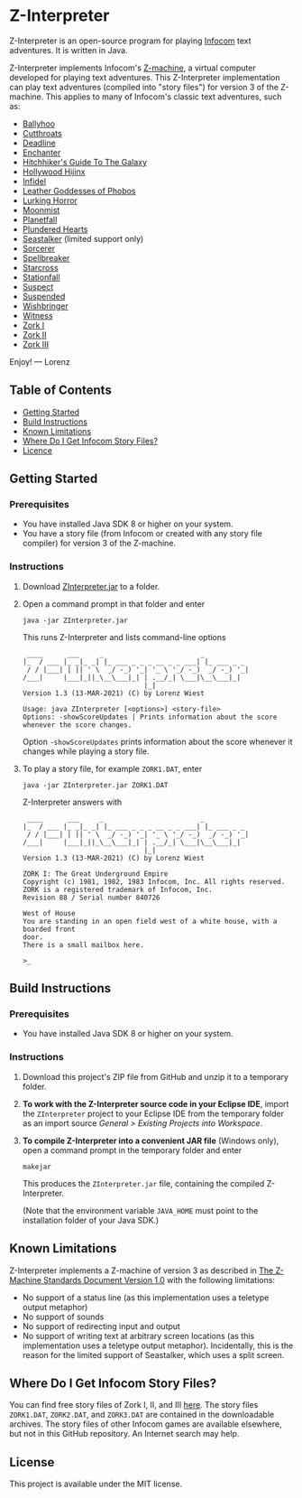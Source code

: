# Z-Interpreter

Z-Interpreter is an open-source program for playing [Infocom](https://en.wikipedia.org/wiki/Infocom) text adventures.
It is written in Java.

Z-Interpreter implements Infocom's [Z-machine](https://en.wikipedia.org/wiki/Z-machine), a virtual computer developed for playing text adventures. This Z-Interpreter implementation can play text adventures (compiled into "story files") for version 3 of the Z-machine. This applies to many of Infocom's classic text adventures, such as:

* [Ballyhoo](https://en.wikipedia.org/wiki/Ballyhoo_(video_game))
* [Cutthroats](https://en.wikipedia.org/wiki/Cutthroats_(video_game))
* [Deadline](https://en.wikipedia.org/wiki/Deadline_(video_game))
* [Enchanter](https://en.wikipedia.org/wiki/Enchanter_(video_game))
* [Hitchhiker's Guide To The Galaxy](https://en.wikipedia.org/wiki/The_Hitchhiker%27s_Guide_to_the_Galaxy_(computer_game))
* [Hollywood Hijinx](https://en.wikipedia.org/wiki/Hollywood_Hijinx)
* [Infidel](https://en.wikipedia.org/wiki/Infidel_(video_game))
* [Leather Goddesses of Phobos](https://en.wikipedia.org/wiki/Leather_Goddesses_of_Phobos)
* [Lurking Horror](https://en.wikipedia.org/wiki/The_Lurking_Horror)
* [Moonmist](https://en.wikipedia.org/wiki/Moonmist)
* [Planetfall](https://en.wikipedia.org/wiki/Planetfall)
* [Plundered Hearts](https://en.wikipedia.org/wiki/Plundered_Hearts)
* [Seastalker](https://en.wikipedia.org/wiki/Seastalker) (limited support only)
* [Sorcerer](https://en.wikipedia.org/wiki/Sorcerer_(video_game))
* [Spellbreaker](https://en.wikipedia.org/wiki/Spellbreaker)
* [Starcross](https://en.wikipedia.org/wiki/Starcross_(video_game))
* [Stationfall](https://en.wikipedia.org/wiki/Stationfall)
* [Suspect](https://en.wikipedia.org/wiki/Suspect_(video_game))
* [Suspended](https://en.wikipedia.org/wiki/Suspended_(video_game))
* [Wishbringer](https://en.wikipedia.org/wiki/Wishbringer)
* [Witness](https://en.wikipedia.org/wiki/The_Witness_(1983_video_game))
* [Zork I](https://en.wikipedia.org/wiki/Zork_I)
* [Zork II](https://en.wikipedia.org/wiki/Zork_II)
* [Zork III](https://en.wikipedia.org/wiki/Zork_III)

Enjoy! &mdash; Lorenz

## Table of Contents
* [Getting Started](#getting-started)
* [Build Instructions](#build-instructions)
* [Known Limitations](#known-limitations)
* [Where Do I Get Infocom Story Files?](#where-do-i-get-infocom-story-files)
* [Licence](#license)

## Getting Started

### Prerequisites
* You have installed Java SDK 8 or higher on your system.
* You have a story file (from Infocom or created with any story file compiler) for version 3 of the Z-machine. 

### Instructions
1. Download [ZInterpreter.jar](https://github.com/lwiest/ZInterpreter/releases/download/latest/ZInterpreter.jar) to a folder.
2. Open a command prompt in that folder and enter
   ``` 
   java -jar ZInterpreter.jar
   ```
   This runs Z-Interpreter and lists command-line options
   ```
    ____      ___     _                        _           
   |_  / ___ |_ _|_ _| |_ ___ _ _ _ __ _ _ ___| |_ ___ _ _ 
    / / |___| | || ' \  _/ -_) '_| '_ \ '_/ -_)  _/ -_) '_|
   /___|     |___|_||_\__\___|_| | .__/_| \___|\__\___|_|  
                                 |_|                       
   Version 1.3 (13-MAR-2021) (C) by Lorenz Wiest

   Usage: java ZInterpreter [<options>] <story-file>
   Options: -showScoreUpdates | Prints information about the score whenever the score changes.
   ```
   Option `-showScoreUpdates` prints information about the score whenever it changes while playing a story file.

3. To play a story file, for example `ZORK1.DAT`, enter
   ```
   java -jar ZInterpreter.jar ZORK1.DAT
   ```
   Z-Interpreter answers with
   ```
    ____      ___     _                        _           
   |_  / ___ |_ _|_ _| |_ ___ _ _ _ __ _ _ ___| |_ ___ _ _ 
    / / |___| | || ' \  _/ -_) '_| '_ \ '_/ -_)  _/ -_) '_|
   /___|     |___|_||_\__\___|_| | .__/_| \___|\__\___|_|  
                                 |_|                       
   Version 1.3 (13-MAR-2021) (C) by Lorenz Wiest

   ZORK I: The Great Underground Empire
   Copyright (c) 1981, 1982, 1983 Infocom, Inc. All rights reserved.
   ZORK is a registered trademark of Infocom, Inc.
   Revision 88 / Serial number 840726

   West of House
   You are standing in an open field west of a white house, with a boarded front
   door.
   There is a small mailbox here.

   >_
   ```

## Build Instructions

### Prerequisites
* You have installed Java SDK 8 or higher on your system.

### Instructions
1. Download this project's ZIP file from GitHub and unzip it to a temporary folder.
2. **To work with the Z-Interpreter source code in your Eclipse IDE**, import the `ZInterpreter` project to your Eclipse 
IDE from the temporary folder as an import source _General > Existing Projects into Workspace_.
3. **To compile Z-Interpreter into a convenient JAR file** (Windows only), open a command prompt in the temporary folder 
and enter
   ```
   makejar
   ```
   This produces the `ZInterpreter.jar` file, containing the compiled Z-Interpreter.
   
   (Note that the environment variable `JAVA_HOME` must point to the installation folder of your Java SDK.)

## Known Limitations
Z-Interpreter implements a Z-machine of version 3 as described in [The Z-Machine Standards Document Version 1.0](https://www.ifarchive.org/if-archive/infocom/interpreters/specification/z-spec10-pdf.zip) with the following limitations:
* No support of a status line (as this implementation uses a teletype output metaphor)
* No support of sounds
* No support of redirecting input and output
* No support of writing text at arbitrary screen locations (as this implementation uses a teletype output metaphor). Incidentally, this is the reason for the limited support of Seastalker, which uses a split screen.

## Where Do I Get Infocom Story Files?
You can find free story files of Zork I, II, and III [here](http://www.infocom-if.org/downloads/downloads.html). The story files `ZORK1.DAT`, `ZORK2.DAT`, 
and `ZORK3.DAT` are contained in the downloadable archives. The story files of other Infocom games are available elsewhere, but not in this GitHub repository. An Internet search may help.

## License
This project is available under the MIT license.
